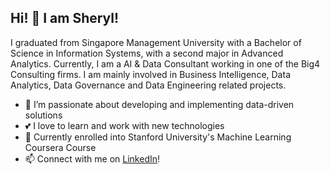 ## Hi! 👋 I am Sheryl! ##

I graduated from Singapore Management University with a Bachelor of Science in Information Systems, with a second major in Advanced Analytics. Currently, I am a AI & Data Consultant working in one of the Big4 Consulting firms. I am mainly involved in Business Intelligence, Data Analytics, Data Governance and Data Engineering related projects.

- 👀 I’m passionate about developing and implementing data-driven solutions
- 💕 I love to learn and work with new technologies 
- 🌱 Currently enrolled into Stanford University's Machine Learning Coursera Course
- 📫 Connect with me on [LinkedIn](https://www.linkedin.com/in/sherylcme/)!

<!---
sherylcme/sherylcme is a ✨ special ✨ repository because its `README.md` (this file) appears on your GitHub profile.
You can click the Preview link to take a look at your changes.
--->
